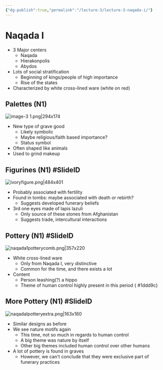 ```yaml
---
{"dg-publish":true,"permalink":"/lecture-3/lecture-3-naqada-i/"}
---
```


# Naqada I
- 3 Major centers
	- Naqada
	- Hierakonpolis
	- Abydos
- Lots of social stratification
	- Beginning of kings/people of high importance
	- Rise of the states
- Characterized by white cross-lined ware (white on red)
## Palettes (N1)
![image-3 1.png|294x174](/img/user/Images/image-3%201.png)
- New type of grave good
	- Likely symbolic
	- Maybe religious/faith based importance?
	- Status symbol
- Often shaped like animals
- Used to grind makeup
## Figurines (N1) #SlideID
![ivoryfigure.png|484x401](/img/user/Images/ivoryfigure.png)
- Probably associated with fertility
- Found in tombs: maybe associated with death or rebirth?
	- Suggests developed funerary beliefs
- 3rd one eyes made of lapis lazuli
	- Only source of these stones from Afghanistan
	- Suggests trade, intercultural interactions

## Pottery (N1) #SlideID
![naqada1potterycomb.png|357x220](/img/user/Images/naqada1potterycomb.png)
- White cross-lined ware
	- Only from Naqada I, very distinctive
	- Common for the time, and there exists a lot
- Content
	- Person leashing(?) a hippo
	- Theme of human control highly present in this period
{ #1ddd9c}

## More Pottery (N1) #SlideID
![naqadaIpotteryextra.png|163x160](/img/user/Images/naqadaIpotteryextra.png)
- Similar designs as before
- We see nature motifs again
	- This time, not so much in regards to human control
	- A big theme was nature by itself
	- Other big themes included human control over other humans
- A lot of pottery is found in graves
	- However, we can't conclude that they were exclusive part of funerary practices